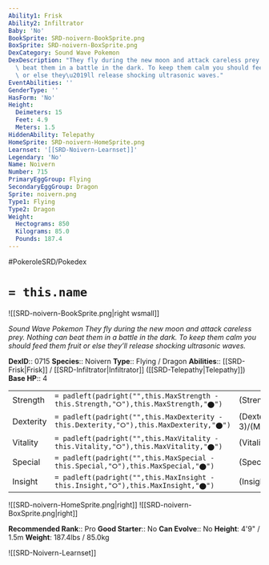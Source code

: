 ```yaml
---
Ability1: Frisk
Ability2: Infiltrator
Baby: 'No'
BookSprite: SRD-noivern-BookSprite.png
BoxSprite: SRD-noivern-BoxSprite.png
DexCategory: Sound Wave Pokemon
DexDescription: "They fly during the new moon and attack careless prey. Nothing can\
  \ beat them in a battle in the dark. To keep them calm you should feed them fruit\
  \ or else they\u2019ll release shocking ultrasonic waves."
EventAbilities: ''
GenderType: ''
HasForm: 'No'
Height:
  Deimeters: 15
  Feet: 4.9
  Meters: 1.5
HiddenAbility: Telepathy
HomeSprite: SRD-noivern-HomeSprite.png
Learnset: '[[SRD-Noivern-Learnset]]'
Legendary: 'No'
Name: Noivern
Number: 715
PrimaryEggGroup: Flying
SecondaryEggGroup: Dragon
Sprite: noivern.png
Type1: Flying
Type2: Dragon
Weight:
  Hectograms: 850
  Kilograms: 85.0
  Pounds: 187.4
---
```


#PokeroleSRD/Pokedex

# `= this.name`

![[SRD-noivern-BookSprite.png|right wsmall]]

*Sound Wave Pokemon*
*They fly during the new moon and attack careless prey. Nothing can beat them in a battle in the dark. To keep them calm you should feed them fruit or else they’ll release shocking ultrasonic waves.*

**DexID**:: 0715
**Species**:: Noivern
**Type**:: Flying / Dragon
**Abilities**:: [[SRD-Frisk|Frisk]] / [[SRD-Infiltrator|Infiltrator]] ([[SRD-Telepathy|Telepathy]])
**Base HP**:: 4

|           |                                                                                        |                                          |
| --------- | -------------------------------------------------------------------------------------- | ---------------------------------------- |
| Strength  | `= padleft(padright("",this.MaxStrength - this.Strength,"⭘"),this.MaxStrength,"⬤")`    | (Strength::2)/(MaxStrength::5)   |
| Dexterity | `= padleft(padright("",this.MaxDexterity - this.Dexterity,"⭘"),this.MaxDexterity,"⬤")` | (Dexterity:: 3)/(MaxDexterity::7) |
| Vitality  | `= padleft(padright("",this.MaxVitality - this.Vitality,"⭘"),this.MaxVitality,"⬤")`    | (Vitality::2)/(MaxVitality::5)   |
| Special   | `= padleft(padright("",this.MaxSpecial - this.Special,"⭘"),this.MaxSpecial,"⬤")`       | (Special::3)/(MaxSpecial::6)     |
| Insight   | `= padleft(padright("",this.MaxInsight - this.Insight,"⭘"),this.MaxInsight,"⬤")`       | (Insight::2)/(MaxInsight::5)     |

![[SRD-noivern-HomeSprite.png|right]]
![[SRD-noivern-BoxSprite.png|right]]

**Recommended Rank**:: Pro
**Good Starter**:: No
**Can Evolve**:: No
**Height**: 4'9" / 1.5m
**Weight**: 187.4lbs / 85.0kg

![[SRD-Noivern-Learnset]]
